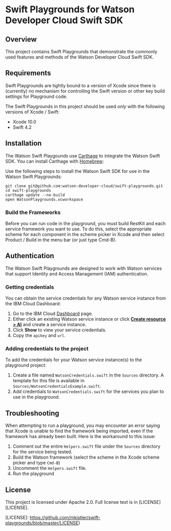 # Swift Playgrounds for Watson Developer Cloud Swift SDK

## Overview

This project contains Swift Playgrounds that demonstrate the commonly used features and methods of the
Watson Developer Cloud Swift SDK.

## Requirements

Swift Playgrounds are tightly bound to a version of Xcode since there is (currently) no mechanism for controlling
the Swift version or other key build settings for Playground code.

The Swift Playgrounds in this project should be used _only_ with the following versions of Xcode / Swift:

- Xcode 10.0
- Swift 4.2

## Installation

The Watson Swift Playgounds use [Carthage](https://github.com/Carthage/Carthage) to integrate the Watson Swift SDK.
You can install Carthage with [Homebrew](http://brew.sh/):

Use the following steps to install the Watson Swift SDK for use in the Watson Swift Playgrounds:

```
git clone git@github.com:watson-developer-cloud/swift-playgrounds.git
cd swift-playgrounds
carthage update --no-build
open WatsonPlaygrounds.xcworkspace
```

### Build the Frameworks

Before you can run code in the playground, you must build RestKit and each service framework you want to use.
To do this, select the appropriate scheme for each component in the scheme picker in Xcode and then select
Product / Build in the menu bar (or just type Cmd-B).

## Authentication

The Watson Swift Playgrounds are designed to work with Watson services that support Identity and Access Management (IAM) authentication.

### Getting credentials

You can obtain the service credentials for any Watson service instance from the IBM Cloud Dashboard:

1. Go to the IBM Cloud [Dashboard](https://console.bluemix.net/dashboard/apps?category=ai) page.
1. Either click an existing Watson service instance or click [**Create resource > AI**](https://console.bluemix.net/catalog/?category=ai) and create a service instance.
1. Click **Show** to view your service credentials.
1. Copy the `apikey` and `url`.

### Adding credentials to the project

To add the credentials for your Watson service instance(s) to the playground project:
1. Create a file named `WatsonCredentials.swift` in the `Sources` directory.
A template for this file is available in `Sources/WatsonCredentialsExample.swift`.
2. Add credentials to `WatsonCredentials.swift` for the services you plan to use in the playground.

## Troubleshooting
When attempting to run a playground, you may encounter an error saying that Xcode is unable to find the framework being imported, even if the framework has already been built. Here is the workaround to this issue:

1. Comment out the entire `Helpers.swift` file under the `Sources` directory for the service being tested.
2. Build the Watson framework (select the scheme in the Xcode scheme picker and type `Cmd-B`)
3. Uncomment the `Helpers.swift` file.
4. Run the playground


## License

This project is licensed under Apache 2.0. Full license text is in [LICENSE][LICENSE].

[LICENSE]: https://github.com/mkistler/swift-playgrounds/blob/master/LICENSE)
